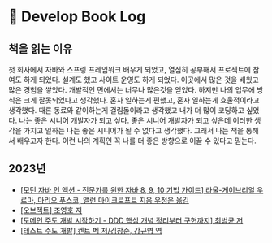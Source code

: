 # :book: Develop Book Log

## 책을 읽는 이유
 첫 회사에서 자바와 스프링 프레임워크 배우게 되었고, 열심히 공부해서 프로젝트에 참여도 하게 되었다. 설계도 했고 사이트 운영도 하게 되었다. 이곳에서 많은 것을 배웠고 많은 경험을 쌓았다. 개발적인 면에서는 너무나 많은것을 얻었다. 하지만 나의 업무에 방식은 크게 잘못되었다고 생각했다. 혼자 일하는게 편했고, 혼자 일하는게 효울적이라고 생각했다. 때론 동료와 같이하는게 걸림돌이라고 생각했고 내가 더 많이 코딩하고 싶었다. 나는 좋은 시니어 개발자가 되고 싶다. 좋은 시니어 개발자가 되고 싶은데 이러한 생각을 가지고 일하는 나는 좋은 시니어가 될 수 없다고 생각했다. 그래서 나는 책을 통해서 배우고자 한다. 이런 나의 계획인 꼭 나를 더 좋은 방향으로 이끌 수 있다고 믿는다.

## 2023년
- [[모던 자바 인 액션 - 전문가를 윈한 자바 8, 9, 10 기법 가이드] 라울-게이브리얼 우르마, 마리오 푸스코, 앨런 마이크로프트 지음 우정은 옮김]()
- [[오브젝트] 조영호 저]()
- [[도메인 주도 개발 시작하기 - DDD 핵심 개념 정리부터 구현까지] 최범균 저](https://heechlog.tistory.com/3)
- [[테스트 주도 개발] 켄트 벡 저/김창준, 강규영 역](https://heechlog.tistory.com/2)